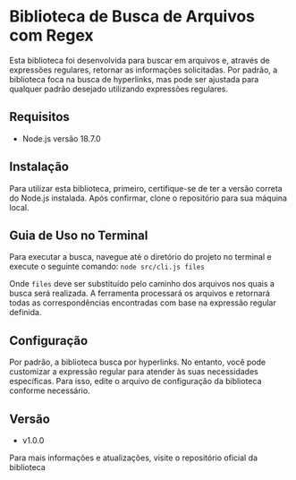 # Biblioteca de Busca de Arquivos com Regex

Esta biblioteca foi desenvolvida para buscar em arquivos e, através de expressões regulares, retornar as informações solicitadas. Por padrão, a biblioteca foca na busca de hyperlinks, mas pode ser ajustada para qualquer padrão desejado utilizando expressões regulares.

## Requisitos

- Node.js versão 18.7.0

## Instalação

Para utilizar esta biblioteca, primeiro, certifique-se de ter a versão correta do Node.js instalada. Após confirmar, clone o repositório para sua máquina local.

## Guia de Uso no Terminal

Para executar a busca, navegue até o diretório do projeto no terminal e execute o seguinte comando: `node src/cli.js files`

Onde `files` deve ser substituído pelo caminho dos arquivos nos quais a busca será realizada. A ferramenta processará os arquivos e retornará todas as correspondências encontradas com base na expressão regular definida.

## Configuração

Por padrão, a biblioteca busca por hyperlinks. No entanto, você pode customizar a expressão regular para atender às suas necessidades específicas. Para isso, edite o arquivo de configuração da biblioteca conforme necessário.

## Versão

- v1.0.0

Para mais informações e atualizações, visite o repositório oficial da biblioteca
